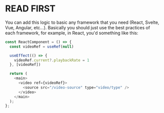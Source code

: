 # READ FIRST

You can add this logic to basic any framework that you need (React, Svelte, Vue, Angular, etc...).
Basically you should just use the best practices of each framework, for example, in React, you'd something like this:

```js
const ReactComponent = () => {
  const videoRef = useRef(null)

  useEffect(() => {
    videoRef.current?.playbackRate = 1
  }, [videoRef])

  return (
    <main>
      <video ref={videoRef}>
        <source src="/video-source" type="video/type" />
      </video>
    </main>
  );
};
```

